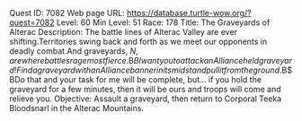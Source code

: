 Quest ID: 7082
Web page URL: https://database.turtle-wow.org/?quest=7082
Level: 60
Min Level: 51
Race: 178
Title: The Graveyards of Alterac
Description: The battle lines of Alterac Valley are ever shifting.Territories swing back and forth as we meet our opponents in deadly combat.And graveyards, $N, are where battles rage most fierce.$B$BI want you to attack an Alliance held graveyard!Find a graveyard with an Alliance banner in its midst and pull it from the ground.$B$BDo that and your task for me will be complete, but... if you hold the graveyard for a few minutes, then it will be ours and troops will come and relieve you.
Objective: Assault a graveyard, then return to Corporal Teeka Bloodsnarl in the Alterac Mountains.
